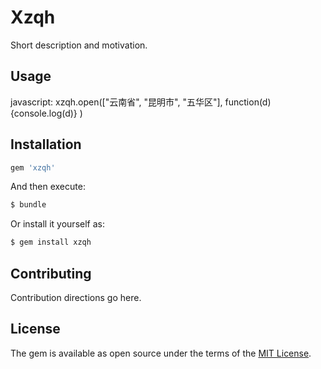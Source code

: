 # Xzqh

Short description and motivation.

## Usage

javascript:
xzqh.open(["云南省", "昆明市", "五华区"], function(d) {console.log(d)} )

## Installation

```ruby
gem 'xzqh'
```

And then execute:

```bash
$ bundle
```

Or install it yourself as:

```bash
$ gem install xzqh
```

## Contributing

Contribution directions go here.

## License

The gem is available as open source under the terms of the [MIT License](https://opensource.org/licenses/MIT).
